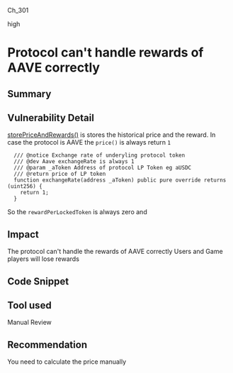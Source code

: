 Ch_301

high

# Protocol can't handle rewards of AAVE correctly

## Summary

## Vulnerability Detail
[storePriceAndRewards()](https://github.com/sherlock-audit/2023-01-derby/blob/main/derby-yield-optimiser/contracts/Vault.sol#L226-L256) is stores the historical price and the reward.
In case the protocol is AAVE the `price()` is always return `1`
```solidity
  /// @notice Exchange rate of underyling protocol token
  /// @dev Aave exchangeRate is always 1
  /// @param _aToken Address of protocol LP Token eg aUSDC
  /// @return price of LP token
  function exchangeRate(address _aToken) public pure override returns (uint256) {
    return 1;
  }
```
So the `rewardPerLockedToken` is always zero and 
 
## Impact
The protocol can't handle the rewards of AAVE correctly 
Users and Game players will lose rewards 

## Code Snippet

## Tool used

Manual Review

## Recommendation
You need to calculate the price manually 